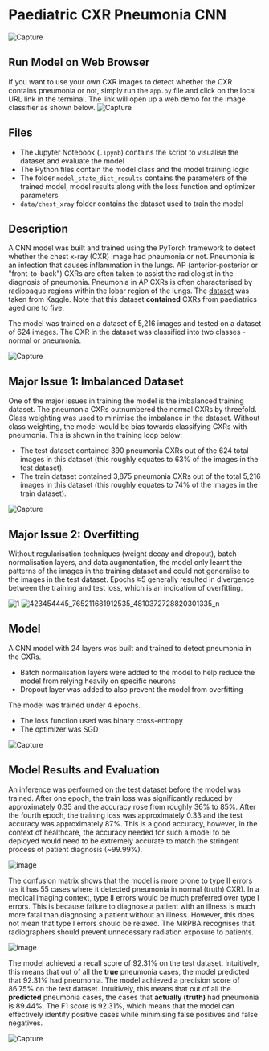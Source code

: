 # Paediatric CXR Pneumonia CNN

![Capture](https://github.com/Anton-Ngan/CXR-Pneumonia-Image-Classification/assets/126856263/6798c410-ac5f-42b1-acec-14afb083ebb0)

## Run Model on Web Browser
If you want to use your own CXR images to detect whether the CXR contains pneumonia or not, simply run the `app.py` file and click on the
local URL link in the terminal. The link will open up a web demo for the image classifier as shown below. 
![Capture](https://github.com/Anton-Ngan/CXR-Pneumonia-Image-Classification/assets/126856263/ab48b34f-14da-41f5-b3e8-ef8aafcf4eba)


## Files
* The Jupyter Notebook (`.ipynb`) contains the script to visualise the dataset and evaluate the model
* The Python files contain the model class and the model training logic
* The folder `model_state_dict_results` contains the parameters of the trained model, model results along with the loss function and optimizer parameters
* `data/chest_xray` folder contains the dataset used to train the model

## Description
A CNN model was built and trained using the PyTorch framework to detect whether the chest x-ray (CXR) image had pneumonia or not. Pneumonia is an infection that causes 
inflammation in the lungs. AP (anterior-posterior or "front-to-back") CXRs are often taken to assist the radiologist in the diagnosis of pneumonia. Pneumonia in AP CXRs is
often characterised by radiopaque regions within the lobar region of the lungs. The [dataset](https://www.kaggle.com/datasets/paultimothymooney/chest-xray-pneumonia) was taken from Kaggle.
Note that this dataset **contained** CXRs from paediatrics aged one to five. 

The model was trained on a dataset of 5,216 images and tested on a dataset of 624 images. The CXR in the dataset was classified into two classes - normal or pneumonia. 

![Capture](https://github.com/Anton-Ngan/CXR-Pneumonia-Image-Classification/assets/126856263/360d3dfd-a000-45e9-97ae-19283137c92b)

## Major Issue 1: Imbalanced Dataset
One of the major issues in training the model is the imbalanced training dataset. The pneumonia CXRs outnumbered the normal CXRs by threefold. Class weighting was used to 
minimise the imbalance in the dataset. Without class weighting, the model would be bias towards classifying CXRs with pneumonia. This is shown in the training loop below:
* The test dataset contained 390 pneumonia CXRs out of the 624 total images in this dataset (this roughly equates to 63% of the images in the test dataset).
* The train dataset contained 3,875 pneumonia CXRs out of the total 5,216 images in this dataset (this roughly equates to 74% of the images in the train dataset).

![Capture](https://github.com/Anton-Ngan/CXR-Pneumonia-Image-Classification/assets/126856263/56ed8508-3dbe-44a2-8826-fed5d24698cb)


## Major Issue 2: Overfitting
Without regularisation techniques (weight decay and dropout), batch normalisation layers, and data augmentation, the model only learnt the patterns of the images in the training
dataset and could not generalise to the images in the test dataset. Epochs ≥5 generally resulted in divergence between the training and test loss, which is an indication of overfitting.

![1](https://github.com/Anton-Ngan/CXR-Pneumonia-Image-Classification/assets/126856263/8d84d634-3f9b-47b1-922b-1765072c28c4)
![423454445_765211681912535_4810372728820301335_n](https://github.com/Anton-Ngan/CXR-Pneumonia-Image-Classification/assets/126856263/aec1c871-586e-4173-b926-f2a9e88d5488)

## Model
A CNN model with 24 layers was built and trained to detect pneumonia in the CXRs. 
* Batch normalisation layers were added to the model to help reduce the model from relying heavily on specific neurons
* Dropout layer was added to also prevent the model from overfitting

The model was trained under 4 epochs.
* The loss function used was binary cross-entropy
* The optimizer was SGD

![Capture](https://github.com/Anton-Ngan/CXR-Pneumonia-Image-Classification/assets/126856263/e2587c17-15ea-4a46-bc4a-6f60a6a4f8c5)

## Model Results and Evaluation
An inference was performed on the test dataset before the model was trained. After one epoch, the train loss was significantly reduced by approximately 0.35 
and the accuracy rose from roughly 36% to 85%. After the fourth epoch, the training loss was approximately 0.33 and the test accuracy was approximately 87%. This
is a good accuracy, however, in the context of healthcare, the accuracy needed for such a model to be deployed would need to be extremely accurate to match the stringent
process of patient diagnosis (~99.99%).

![image](https://github.com/Anton-Ngan/CXR-Pneumonia-Image-Classification/assets/126856263/f6004333-8e5d-4d10-9c7f-110ec64aaa2e)


The confusion matrix shows that the model is more prone to type II errors (as it has 55 cases where it detected pneumonia in normal (truth) CXR). In a medical imaging context,
type II errors would be much preferred over type I errors. This is because failure to diagnose a patient with an illness is much more fatal than 
diagnosing a patient without an illness. However, this does not mean that type I errors should be relaxed. The MRPBA recognises that radiographers should 
prevent unnecessary radiation exposure to patients. 

![image](https://github.com/Anton-Ngan/CXR-Pneumonia-Image-Classification/assets/126856263/4a35cfb1-16be-4c93-b187-d1db5173965e)

The model achieved a recall score of 92.31% on the test dataset. Intuitively, this means that out of all the **true** pneumonia cases, the model predicted that 92.31% had pneumonia. The model achieved
a precision score of 86.75% on the test dataset. Intuitively, this means that out of all the **predicted** pneumonia cases, the cases that **actually (truth)** had pneumonia is 89.44%. The F1 score is
92.31%, which means that the model can effectively identify positive cases while minimising false positives and false negatives.

![Capture](https://github.com/Anton-Ngan/CXR-Pneumonia-Image-Classification/assets/126856263/20e32c1a-2842-422c-a073-6544791fb003)



